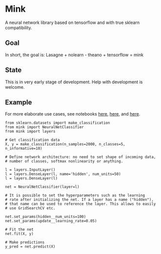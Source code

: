 # Mink

A neural network library based on tensorflow and with true sklearn compatibility.

## Goal

In short, the goal is: Lasagne + nolearn - theano + tensorflow = mink

## State

This is in very early stage of development. Help with development is welcome.

## Example

For more elaborate use cases, see notebooks 
[here](https://github.com/BenjaminBossan/mink/blob/master/notebooks/simple_CNN_01.ipynb),
[here](https://github.com/BenjaminBossan/mink/blob/master/notebooks/simple_example_with_GS.ipynb), and
[here](https://github.com/BenjaminBossan/mink/blob/master/notebooks/simple_example_recurrent_layers.ipynb).

```
from sklearn.datasets import make_classification
from mink import NeuralNetClassifier
from mink import layers

# Get classification data
X, y = make_classification(n_samples=2000, n_classes=5, n_informative=10)

# Define network architecture: no need to set shape of incoming data, 
# number of classes, softmax nonlinearity or anything.

l = layers.InputLayer()
l = layers.DenseLayer(l, name='hidden', num_units=50)
l = layers.DenseLayer(l)

net = NeuralNetClassifier(layer=l)

# It is possible to set the hyperparameters such as the learning 
# rate after initializing the net. If a layer has a name ("hidden"), 
# that name can be used to reference the layer. This allows to easily 
# use GridSearchCV etc.

net.set_params(hidden__num_units=100)
net.set_params(update__learning_rate=0.05)

# Fit the net
net.fit(X, y)

# Make predictions
y_pred = net.predict(X)

```
